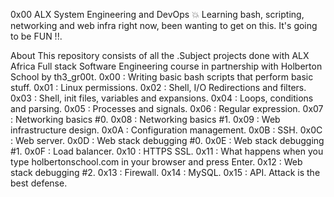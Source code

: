 0x00 ALX System Engineering and DevOps 💥
Learning bash, scripting, networking and web infra right now, been wanting to get on this. It's going to be FUN !!.

About
This repository consists of all the .Subject projects done with ALX Africa Full stack Software Engineering course in partnership with Holberton School by th3_gr00t.
0x00 : Writing basic bash scripts that perform basic stuff.
0x01 : Linux permissions.
0x02 : Shell, I/O Redirections and filters.
0x03 : Shell, init files, variables and expansions.
0x04 : Loops, conditions and parsing.
0x05 : Processes and signals.
0x06 : Regular expression.
0x07 : Networking basics #0.
0x08 : Networking basics #1.
0x09 : Web infrastructure design.
0x0A : Configuration management.
0x0B : SSH.
0x0C : Web server.
0x0D : Web stack debugging #0.
0x0E : Web stack debugging #1.
0x0F : Load balancer.
0x10 : HTTPS SSL.
0x11 : What happens when you type holbertonschool.com in your browser and press Enter.
0x12 : Web stack debugging #2.
0x13 : Firewall.
0x14 : MySQL.
0x15 : API.
Attack is the best defense.